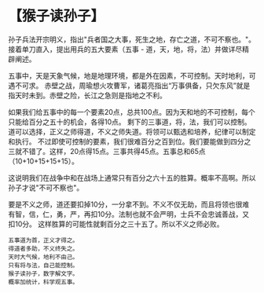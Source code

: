 # 【猴子读孙子】

孙子兵法开宗明义，指出"兵者国之大事，死生之地，存亡之道，不可不察也。"。
接着单刀直入，提出用兵的五大要素（五事 - 道，天，地，将，法）并做详尽精辟阐述。

五事中，天是天象气候，地是地理环境，都是外在因素，不可控制。天时地利，可遇不可求。
赤壁之战，周瑜想火攻曹军，诸葛亮指出“万事俱备，只欠东风”就是指天时未到。赤壁之险，长江之急则是指地之不利。

如果我们给五事中的每一个要素20点，总共100点。因为天和地的不可控制，每个只能给百分之五十的机会，各得10点。
剩下的三事道，将，法，我们可以控制。道可以选择，正义之师得道，不义之师失道。将领可以甄选和培养，纪律可以制定和执行。
不过即使可控制的要素，我们很难百分之百到位。我们要能做到四分之三就不错了。这样，20点得15点。三事共得45点。五事总和65点（10+10+15+15+15）。

这说明我们在战争中和在战场上通常只有百分之六十五的胜算。概率不高啊。所以孙子才说"不可不察也"。

要是不义之师，道还要扣掉10分，一分拿不到。不义不仅无助，而且将领也很难有智，信，仁，勇，严，再扣10分。法制也就不会严明，士兵不会忠诚善战，又扣10分。
这样胜算的可能性就剩百分之三十五了。所以不义之师必败。
~~~
五事道为首，正义才得之。
得道者多助，不义终失之。
天时大气候，地利不由己。
只有将与法，自己能控制。
猴子读孙子，数字解文字。
概率加统计，科学观五事。
~~~
